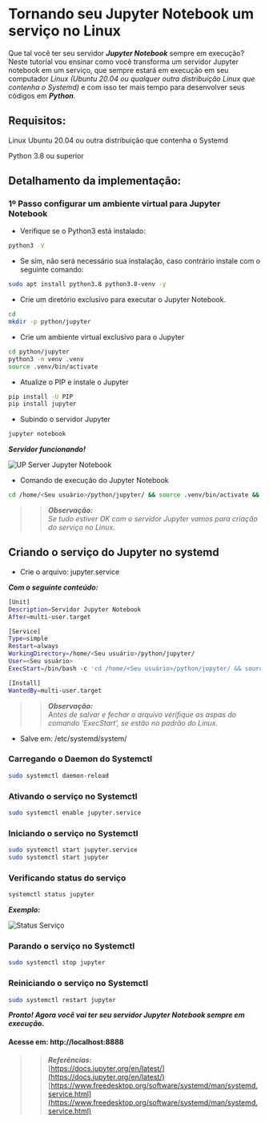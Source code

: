 # Tornando seu Jupyter Notebook um serviço no Linux

Que tal você ter seu servidor ***Jupyter Notebook*** sempre em execução? Neste tutorial vou ensinar como você transforma um servidor Jupyter notebook em um serviço, que sempre estará em execução em seu computador *Linux* *(Ubuntu 20.04 ou qualquer outra distribuição Linux que contenha o Systemd)* e com isso ter mais tempo para desenvolver seus códigos em ***Python***. 

## Requisitos:

Linux Ubuntu 20.04 ou outra distribuição que contenha o Systemd

Python 3.8 ou superior

## Detalhamento da implementação:

### 1º Passo configurar um ambiente virtual para Jupyter Notebook

- Verifique se o Python3 está instalado:

```bash
python3 -V
```

- Se sim, não será necessário sua instalação, caso contrário instale com o seguinte comando:

```bash
sudo apt install python3.8 python3.8-venv -y
```

- Crie um diretório exclusivo para executar o Jupyter Notebook.

```bash
cd
mkdir -p python/jupyter
```

- Crie um ambiente virtual exclusivo para o Jupyter

```bash
cd python/jupyter
python3 -m venv .venv
source .venv/bin/activate
```

- Atualize o PIP e instale o Jupyter

```bash
pip install -U PIP
pip install jupyter
```

- Subindo o servidor Jupyter

```bash
jupyter notebook
```

***Servidor funcionando!***

![UP Server Jupyter Notebook](https://drive.google.com/uc?export=view&id=1a84mclF7-_S4-S63aMg-8nW6aj-_w2pE)

- Comando de execução do Jupyter Notebook

```bash
cd /home/<Seu usuário>/python/jupyter/ && source .venv/bin/activate && jupyter notebook > logs-servidor-jupyter.log 2>&1
```

>>***Observação:***<br>*Se tudo estiver OK com o servidor Jupyter vamos para criação do serviço no Linux.*

## Criando o serviço do Jupyter no systemd

- Crie o arquivo: jupyter.service

***Com o seguinte conteúdo:***

```bash
[Unit]
Description=Servidor Jupyter Notebook
After=multi-user.target

[Service]
Type=simple
Restart=always
WorkingDirectory=/home/<Seu usuário>/python/jupyter/
User=<Seu usuário>
ExecStart=/bin/bash -c 'cd /home/<Seu usuário>/python/jupyter/ && source .venv/bin/activate && jupyter notebook > logs-servidor-jupyter.log 2>&1'

[Install]
WantedBy=multi-user.target
```

>>***Observação:***<br>*Antes de salvar e fechar o arquivo verifique as aspas do comando ‘ExecStart’, se estão no padrão do Linux.*

- Salve em: /etc/systemd/system/

### Carregando o Daemon do Systemctl

```bash
sudo systemctl daemon-reload
```

### Ativando o serviço no Systemctl

```bash
sudo systemctl enable jupyter.service
```

### Iniciando o serviço no Systemctl

```bash
sudo systemctl start jupyter.service
sudo systemctl start jupyter
```

### Verificando status do serviço

```bash
systemctl status jupyter
```

***Exemplo:***

![Status Serviço](https://drive.google.com/uc?export=view&id=14S9Qj7I3zoTh5jE_dmkJYOwY4l5nGKB_)

### Parando o serviço no Systemctl

```bash
sudo systemctl stop jupyter
```

### Reiniciando o serviço no Systemctl

```bash
sudo systemctl restart jupyter
```

***Pronto! Agora você vai ter seu servidor Jupyter Notebook sempre em execução.***

#### Acesse em: http://localhost:8888 

>> ***Referências:***<br>[https://docs.jupyter.org/en/latest/](https://docs.jupyter.org/en/latest/)<br>[https://www.freedesktop.org/software/systemd/man/systemd.service.html](https://www.freedesktop.org/software/systemd/man/systemd.service.html)<br>



